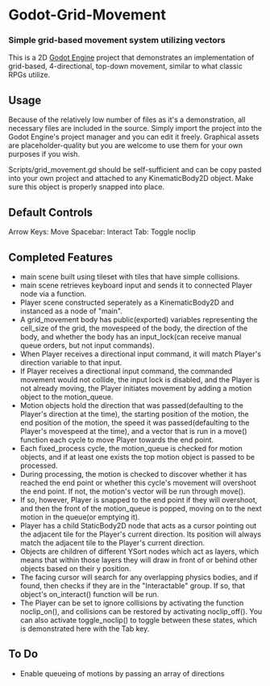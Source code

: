 # Godot-Grid-Movement
### Simple grid-based movement system utilizing vectors

This is a 2D [Godot Engine](https://godotengine.org/) project that demonstrates an implementation of grid-based, 4-directional, 
top-down movement, similar to what classic RPGs utilize.

## Usage

Because of the relatively low number of files as it's a demonstration, all necessary files are included in the source.
Simply import the project into the Godot Engine's project manager and you can edit it freely. Graphical assets are placeholder-quality
but you are welcome to use them for your own purposes if you wish.

Scripts/grid_movement.gd should be self-sufficient and can be copy pasted into your own project and attached to any KinematicBody2D object. Make sure this object is properly snapped into place.

## Default Controls

Arrow Keys: Move
Spacebar: Interact
Tab: Toggle noclip

## Completed Features

* main scene built using tileset with tiles that have simple collisions.
* main scene retrieves keyboard input and sends it to connected Player node via a function.
* Player scene constructed seperately as a KinematicBody2D and instanced as a node of "main".
* A grid_movement body has public(exported) variables representing the cell_size of the grid, the movespeed of the body, the direction of the body, and whether the body has an input_lock(can receive manual queue orders, but not input commands).
* When Player receives a directional input command, it will match Player's direction variable to that input.
* If Player receives a directional input command, the commanded movement would not collide, the input lock is disabled, and the Player is not already moving, the Player initiates movement by adding a motion object to the motion_queue.
* Motion objects hold the direction that was passed(defaulting to the Player's direction at the time), the starting position of the motion, the end position of the motion, the speed it was passed(defaulting to the Player's movespeed at the time), and a vector that is run in a move() function each cycle to move Player towards the end point.
* Each fixed_process cycle, the motion_queue is checked for motion objects, and if at least one exists the top motion object is passed to be processed.
* During processing, the motion is checked to discover whether it has reached the end point or whether this cycle's movement will overshoot the end point. If not, the motion's vector will be run through move().
* If so, however, Player is snapped to the end point if they will overshoot, and then the front of the motion_queue is popped, moving on to the next motion in the queue(or emptying it).
* Player has a child StaticBody2D node that acts as a cursor pointing out the adjacent tile for the Player's current direction. Its position will always match the adjacent tile to the Player's current direction.
* Objects are children of different YSort nodes which act as layers, which means that within those layers they will draw in front of or behind other objects based on their y position.
* The facing cursor will search for any overlapping physics bodies, and if found, then checks if they are in the "Interactable" group. If so, that object's on_interact() function will be run.
* The Player can be set to ignore collisions by activating the function noclip_on(), and collisions can be restored by activating noclip_off(). You can also activate toggle_noclip() to toggle between these states, which is demonstrated here with the Tab key.

## To Do

* Enable queueing of motions by passing an array of directions
